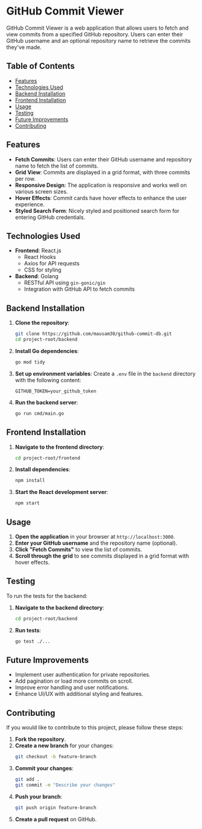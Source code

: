 # GitHub Commit Viewer

GitHub Commit Viewer is a web application that allows users to fetch and view commits from a specified GitHub repository. Users can enter their GitHub username and an optional repository name to retrieve the commits they've made.

## Table of Contents
- [Features](#features)
- [Technologies Used](#technologies-used)
- [Backend Installation](#backend-installation)
- [Frontend Installation](#frontend-installation)
- [Usage](#usage)
- [Testing](#testing)
- [Future Improvements](#future-improvements)
- [Contributing](#contributing)


## Features
- **Fetch Commits**: Users can enter their GitHub username and repository name to fetch the list of commits.
- **Grid View**: Commits are displayed in a grid format, with three commits per row.
- **Responsive Design**: The application is responsive and works well on various screen sizes.
- **Hover Effects**: Commit cards have hover effects to enhance the user experience.
- **Styled Search Form**: Nicely styled and positioned search form for entering GitHub credentials.

## Technologies Used
- **Frontend**: React.js
  - React Hooks
  - Axios for API requests
  - CSS for styling
- **Backend**: Golang
  - RESTful API using `gin-gonic/gin`
  - Integration with GitHub API to fetch commits

## Backend Installation

1. **Clone the repository**:
    ```bash
    git clone https://github.com/mausam30/github-commit-db.git
    cd project-root/backend
    ```

2. **Install Go dependencies**:
    ```bash
    go mod tidy
    ```

3. **Set up environment variables**:
   Create a `.env` file in the `backend` directory with the following content:
    ```env
    GITHUB_TOKEN=your_github_token
    ```

4. **Run the backend server**:
    ```bash
    go run cmd/main.go
    ```

## Frontend Installation

1. **Navigate to the frontend directory**:
    ```bash
    cd project-root/frontend
    ```

2. **Install dependencies**:
    ```bash
    npm install
    ```

3. **Start the React development server**:
    ```bash
    npm start
    ```

## Usage

1. **Open the application** in your browser at `http://localhost:3000`.
2. **Enter your GitHub username** and the repository name (optional).
3. **Click "Fetch Commits"** to view the list of commits.
4. **Scroll through the grid** to see commits displayed in a grid format with hover effects.

## Testing

To run the tests for the backend:

1. **Navigate to the backend directory**:
    ```bash
    cd project-root/backend
    ```

2. **Run tests**:
    ```bash
    go test ./...
    ```

## Future Improvements
- Implement user authentication for private repositories.
- Add pagination or load more commits on scroll.
- Improve error handling and user notifications.
- Enhance UI/UX with additional styling and features.

## Contributing

If you would like to contribute to this project, please follow these steps:

1. **Fork the repository**.
2. **Create a new branch** for your changes:
    ```bash
    git checkout -b feature-branch
    ```
3. **Commit your changes**:
    ```bash
    git add .
    git commit -m "Describe your changes"
    ```
4. **Push your branch**:
    ```bash
    git push origin feature-branch
    ```
5. **Create a pull request** on GitHub.
